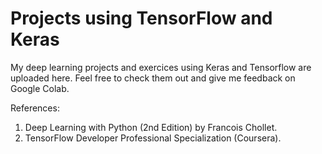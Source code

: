 # Projects using TensorFlow and Keras

My deep learning projects and exercices using Keras and Tensorflow are uploaded here. Feel free to check them out and give me feedback on Google Colab.

References: 
1. Deep Learning with Python (2nd Edition) by Francois Chollet.
2. TensorFlow Developer Professional Specialization (Coursera).
